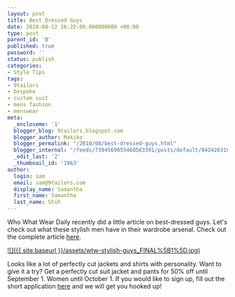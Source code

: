 ```yaml
---
layout: post
title: Best Dressed Guys
date: 2010-08-12 16:22:00.000000000 +00:00
type: post
parent_id: '0'
published: true
password: ''
status: publish
categories:
- Style Tips
tags:
- 9tailors
- bespoke
- custom suit
- mens fashion
- menswear
meta:
  _encloseme: '1'
  blogger_blog: 9tailors.blogspot.com
  blogger_author: Makiko
  blogger_permalink: "/2010/08/best-dressed-guys.html"
  blogger_internal: "/feeds/7394569855460563391/posts/default/8424263106025930616"
  _edit_last: '2'
  _thumbnail_id: '1963'
author:
  login: sam
  email: sam@9tailors.com
  display_name: Samantha
  first_name: Samantha
  last_name: Shih
---
```

Who What Wear Daily recently did a little article on best-dressed guys. Let's check out what these stylish men have in their wardrobe arsenal. Check out the complete article [here](http://www.whowhatwear.com/website/full-article/what-they-wear-stylish-guys/).

[![]({{ site.baseurl }}/assets/wtw-stylish-guys_FINAL%5B1%5D.jpg)](http://1.bp.blogspot.com/_20LDsLnO2rk/TGQgoGwqcXI/AAAAAAAABAU/L5uK3DzNI0s/s1600/wtw-stylish-guys_FINAL%5B1%5D.jpg)  

Looks like a lot of perfectly cut jackets and shirts with personality. Want to give it a try? Get a perfectly cut suit jacket and pants for 50% off until September 1. Women until October 1. If you would like to sign up, fill out the short application [here](https://spreadsheets.google.com/viewform?hl=en&formkey=dHV2QVp1M3ozbUx3V3JZYk9lRnRoRUE6MA#gid=0) and we will get you hooked up!